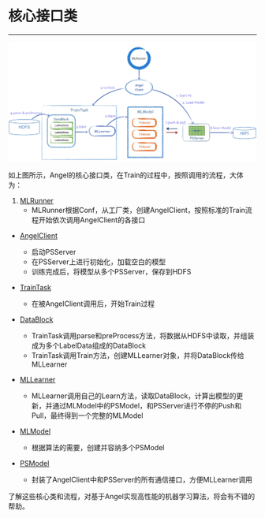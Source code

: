 # 核心接口类

---

![](../img/angel_class_diagram.png)

如上图所示，Angel的核心接口类，在Train的过程中，按照调用的流程，大体为：

1. [MLRunner](MLRunner.md)
	* MLRunner根据Conf，从工厂类，创建AngelClient，按照标准的Train流程开始依次调用AngelClient的各接口

* [AngelClient](AngelClient.md)
	* 启动PSServer
	* 在PSServer上进行初始化，加载空白的模型
	* 训练完成后，将模型从多个PSServer，保存到HDFS

* [TrainTask](Task.md)
	* 在被AngelClient调用后，开始Train过程

* [DataBlock](DataBlock.md)
	* TrainTask调用parse和preProcess方法，将数据从HDFS中读取，并组装成为多个LabelData组成的DataBlock
	* TrainTask调用Train方法，创建MLLearner对象，并将DataBlock传给MLLearner
	
* [MLLearner](MLLearner.md)
	* MLLearner调用自己的Learn方法，读取DataBlock，计算出模型的更新，并通过MLModel中的PSModel，和PSServer进行不停的Push和Pull，最终得到一个完整的MLModel

* [MLModel](MLModel.md)
	* 根据算法的需要，创建并容纳多个PSModel

* [PSModel](PSModel.md)
	* 封装了AngelClient中和PSServer的所有通信接口，方便MLLearner调用



了解这些核心类和流程，对基于Angel实现高性能的机器学习算法，将会有不错的帮助。
